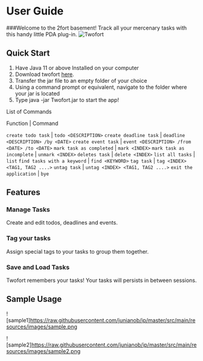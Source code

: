 # User Guide

###Welcome to the 2fort basement! Track all your mercenary tasks with this handy little PDA plug-in.
![Twofort](https://i.ytimg.com/vi/kAEpdjXAAXM/maxresdefault.jpg)

## Quick Start

1. Have Java 11 or above Installed on your computer
2. Download twofort [here](https://github.com/junianob/ip/releases/download/A-Release/Twofort.jar).
3. Transfer the jar file to an empty folder of your choice
4. Using a command prompt or equivalent, navigate to the folder where your jar is located
5. Type java -jar Twofort.jar to start the app!

List of Commands

Function | Command

`create todo task` | `todo <DESCRIPTION>`
`create deadline task` | `deadline <DESCRIPTION> /by <DATE>`
`create event task` | `event <DESCRIPTION> /from <DATE> /to <DATE>`
`mark task as completed` | `mark <INDEX>`
`mark task as incomplete` | `unmark <INDEX>`
`deletes task` | `delete <INDEX>`
`list all tasks` | `list`
`find tasks with a keyword` | `find <KEYWORD>`
`tag task` | `tag <INDEX> <TAG1, TAG2 ....>`
`untag task` | `untag <INDEX> <TAG1, TAG2 ....>`
`exit the application` | `bye`

## Features 

### Manage Tasks

Create and edit todos, deadlines and events. 

### Tag your tasks

Assign special tags to your tasks to group them together.

### Save and Load Tasks

Twofort remembers your tasks! Your tasks will persists in between sessions.


## Sample Usage

![sample1]https://raw.githubusercontent.com/junianob/ip/master/src/main/resources/images/sample.png

![sample2]https://raw.githubusercontent.com/junianob/ip/master/src/main/resources/images/sample2.png
